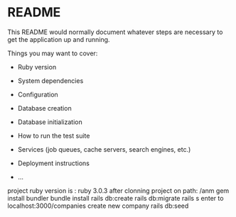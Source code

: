 # README

This README would normally document whatever steps are necessary to get the
application up and running.

Things you may want to cover:

* Ruby version

* System dependencies

* Configuration

* Database creation

* Database initialization

* How to run the test suite

* Services (job queues, cache servers, search engines, etc.)

* Deployment instructions

* ...

project ruby version is : ruby 3.0.3
after clonning project on path:
/anm
gem install bundler
bundle install
rails db:create
rails db:migrate
rails s
enter to localhost:3000/companies
create new company
rails db:seed

